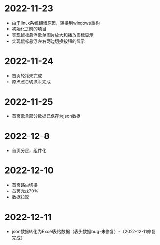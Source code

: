 # 2022-11-23
- 由于linux系统翻墙原因，转换到windows重构
- 初始化之前的项目
- 实现鼠标悬浮歌单图片放大和播放图标显示
- 实现鼠标悬浮左右两边切换按钮的显示

# 2022-11-24
- 首页轮播未完成
- 原点点击切换未完成

# 2022-11-25
- 首页歌单部分数据已保存为json数据

# 2022-12-8
- 首页分层，组件化

# 2022-12-10
- 首页路由切换
- 首页完成70%
- 数据拉取

# 2022-12-11
- json数据转化为Excel表格数据（表头数据bug-未修复）-（2022-12-11修复完成）
